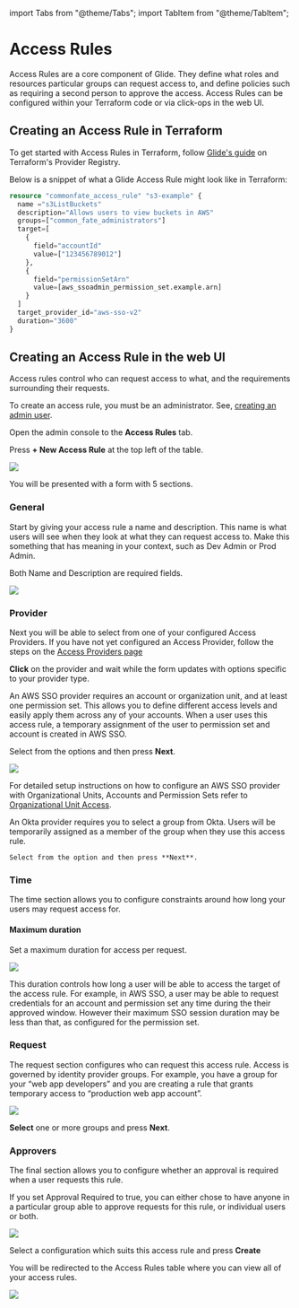 import Tabs from "@theme/Tabs";
import TabItem from "@theme/TabItem";

# Access Rules

Access Rules are a core component of Glide. They define what roles and resources particular groups can request access to, and define policies such as requiring a second person to approve the access. Access Rules can be configured within your Terraform code or via click-ops in the web UI.

## Creating an Access Rule in Terraform

To get started with Access Rules in Terraform, follow [Glide's guide](https://registry.terraform.io/providers/common-fate/commonfate/latest/docs#resource-access-rule) on Terraform's Provider Registry.

Below is a snippet of what a Glide Access Rule might look like in Terraform:

```terraform
resource "commonfate_access_rule" "s3-example" {
  name ="s3ListBuckets"
  description="Allows users to view buckets in AWS"
  groups=["common_fate_administrators"]
  target=[
    {
      field="accountId"
      value=["123456789012"]
    },
    {
      field="permissionSetArn"
      value=[aws_ssoadmin_permission_set.example.arn]
    }
  ]
  target_provider_id="aws-sso-v2"
  duration="3600"
}
```

## Creating an Access Rule in the web UI

Access rules control who can request access to what, and the requirements surrounding their requests.

To create an access rule, you must be an administrator. See, [creating an admin user](../deploying-glide/deploying#creating-an-admin-user).

Open the admin console to the **Access Rules** tab.

Press **+ New Access Rule** at the top left of the table.

![](/img/access-rules/00-landingpage.png)

You will be presented with a form with 5 sections.

### General

Start by giving your access rule a name and description. This name is what users will see when they look at what they can request access to. Make this something that has meaning in your context, such as Dev Admin or Prod Admin.

Both Name and Description are required fields.

![](/img/access-rules/01-general.png)

### Provider

Next you will be able to select from one of your configured Access Providers. If you have not yet configured an Access Provider, follow the steps on the [Access Providers page](../providers/00-providers.md)

**Click** on the provider and wait while the form updates with options specific to your provider type.

<Tabs>
  <TabItem value="aws-sso" label="Aws SSO" default>
    An AWS SSO provider requires an account or organization unit, and at least one permission set. This allows you to define different access levels and easily apply them across any of your accounts. When a user uses this access rule, a temporary assignment of the user to permission set and account is created in AWS SSO.

Select from the options and then press **Next**.

![](/img/access-rules/02-provider.png)

For detailed setup instructions on how to configure an AWS SSO provider with Organizational Units, Accounts and Permission Sets refer to [Organizational Unit Access](/glide/providers/registry/commonfate/aws-sso/usage/v2).

  </TabItem>
  <TabItem value="okta" label="Okta">
    An Okta provider requires you to select a group from Okta. Users will be temporarily assigned as a member of the group when they use this access rule.

    Select from the option and then press **Next**.

  </TabItem>
</Tabs>

### Time

The time section allows you to configure constraints around how long your users may request access for.

#### Maximum duration

Set a maximum duration for access per request.

![](/img/access-rules/03-time.png)

This duration controls how long a user will be able to access the target of the access rule. For example, in AWS SSO, a user may be able to request credentials for an account and permission set any time during the their approved window. However their maximum SSO session duration may be less than that, as configured for the permission set.

### Request

The request section configures who can request this access rule. Access is governed by identity provider groups. For example, you have a group for your “web app developers” and you are creating a rule that grants temporary access to “production web app account”.

![](/img/access-rules/04-request.png)

**Select** one or more groups and press **Next**.

### Approvers

The final section allows you to configure whether an approval is required when a user requests this rule.

If you set Approval Required to true, you can either chose to have anyone in a particular group able to approve requests for this rule, or individual users or both.

![](/img/access-rules/05-approvers.png)

Select a configuration which suits this access rule and press **Create**

You will be redirected to the Access Rules table where you can view all of your access rules.

![](/img/access-rules/06-accessrules.png)
